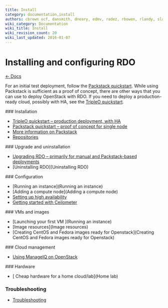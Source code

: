 ```yaml
---
title: Install
category: documentation,install
authors: cbrown ocf, dansmith, dneary, edmv, radez, rbowen, rlandy, slagle, snecklifter
wiki_category: Documentation
wiki_title: Install
wiki_revision_count: 20
wiki_last_updated: 2016-01-07
---
```


# Installing and configuring RDO

[ ← Docs](Docs)

For an initial test deployment, follow the [Packstack quickstart](/install/quickstart). While using Packstack is sufficient as a proof of concept, there are other ways that you can use to deploy OpenStack with RDO. If you need to deploy a production-ready cloud, possibly with HA, see the [TripleO quickstart](/tripleo).

<div class="splits">
<div class="split-third with-more">
### Installation

*   [TripleO quickstart &ndash; production deployment, with HA](/tripleo)
*   [Packstack quickstart &ndash; proof of concept for single node](/install/quickstart)
*   [More information on Packstack](Packstack_cookbook)
*   [Repositories](Repositories)
</div>

<div class="split-third with-more">
### Upgrade and uninstallation

*   [Upgrading RDO &ndash; primarily for manual and Packstack-based deployments](upgrading-rdo)
*   [Uninstalling RDO](Uninstalling RDO)
</div>

<div class="split-third">
### Configuration

*   [Running an instance](Running an instance)
*   [Adding a compute node](Adding a compute node)
*   [Setting up high availability](/ha)
*   [Getting started with Ceilometer](CeilometerQuickStart)
</div>
</div>

<div class="splits">
<div class="split-third with-more">
### VMs and images

*   [Launching your first VM ](Running an instance)
*   [Image resources](Image resources)
*   [Creating CentOS and Fedora images ready for Openstack](Creating CentOS and Fedora images ready for Openstack)
</div>

<div class="split-third with-more">
### Cloud management

*   [Using ManageIQ on OpenStack](/cloud-management/using-manageiq-on-openstack)
</div>

<div class="split-third">
### Hardware

*   [ Cheap hardware for a home cloud/lab](Home lab)
</div>
</div>

### Troubleshooting

*   [Troubleshooting](Troubleshooting)

